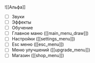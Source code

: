 ![[Альфа]]

- [ ] Звуки 
- [ ] Эффекты
- [ ] Обучение
- [ ] Главное маню ([[main_menu_draw]])
- [ ] Настройки ([[settings_menu]])
- [ ] Esc меню ([[esc_menu]])
- [ ] Меню улучшений ([[upgrade_menu]])
- [ ] Магазин ([[shop_menu]])